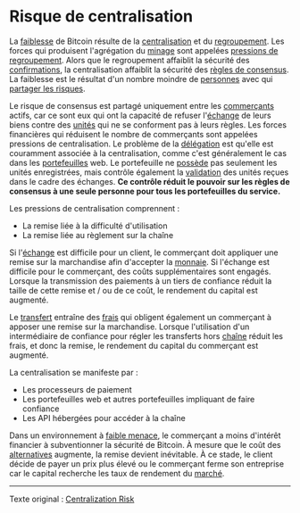 Risque de centralisation
========================

La [faiblesse](ch035-qualitative-security-model.md) de Bitcoin résulte de la [centralisation](ch101-glossary.md#centralisation) et du [regroupement](ch101-glossary.md#regroupement). Les forces qui produisent l'agrégation du [minage](ch101-glossary.md#mine) sont appelées [pressions de regroupement](ch039-pooling-pressure-risk.md). Alors que le regroupement affaiblit la sécurité des [confirmations](ch101-glossary.md#confirmation), la centralisation affaiblit la sécurité des [règles de consensus](ch101-glossary.md#règles-de-consensus). La faiblesse est le résultat d'un nombre moindre de [personnes](ch101-glossary.md#personne) avec qui [partager les risques](ch016-risk-sharing-principle).

Le risque de consensus est partagé uniquement entre les [commerçants](ch101-glossary.md#commerçant) actifs, car ce sont eux qui ont la capacité de refuser l'[échange](ch101-glossary.md#commerce) de leurs biens contre des [unités](ch101-glossary.md#unité) qui ne se conforment pas à leurs règles. Les forces financières qui réduisent le nombre de commerçants sont appelées pressions de centralisation. Le problème de la [délégation](ch101-glossary.md#délégation) est qu'elle est couramment associée à la centralisation, comme c'est généralement le cas dans les [portefeuilles](https://bitcoin.org/fr/choisir-votre-porte-monnaie) web. Le portefeuille ne [possède](ch101-glossary.md#propriétaire) pas seulement les unités enregistrées, mais contrôle également la [validation](ch101-glossary.md#validation) des unités reçues dans le cadre des échanges. **Ce contrôle réduit le pouvoir sur les règles de consensus à une seule personne pour tous les portefeuilles du service.**

Les pressions de centralisation comprennent :

* La remise liée à la difficulté d'utilisation
* La remise liée au règlement sur la chaîne

Si l'[échange](ch101-glossary.md#échange) est difficile pour un client, le commerçant doit appliquer une remise sur la marchandise afin d'accepter la [monnaie](ch101-glossary.md#monnaie). Si l'échange est difficile pour le commerçant, des coûts supplémentaires sont engagés. Lorsque la transmission des paiements à un tiers de confiance réduit la taille de cette remise et / ou de ce coût, le rendement du capital est augmenté.

Le [transfert](ch101-glossary.md#transfert) entraîne des [frais](ch101-glossary.md#frais) qui obligent également un commerçant à apposer une remise sur la marchandise. Lorsque l'utilisation d'un intermédiaire de confiance pour régler les transferts hors [chaîne](ch101-glossary.md#chaîne) réduit les frais, et donc la remise, le rendement du capital du commerçant est augmenté.

La centralisation se manifeste par :

* Les processeurs de paiement
* Les portefeuilles web et autres portefeuilles impliquant de faire confiance
* Les API hébergées pour accéder à la chaîne

Dans un environnement à [faible menace](ch033-threat-level-paradox.md), le commerçant a moins d'intérêt financier à subventionner la sécurité de Bitcoin. À mesure que le coût des [alternatives](https://fr.wikipedia.org/wiki/Contr%C3%B4le_des_changes) augmente, la remise devient inévitable. À ce stade, le client décide de payer un prix plus élevé ou le commerçant ferme son entreprise car le capital recherche les taux de rendement du [marché](ch101-glossary.md#marché).

---

Texte original : [Centralization Risk](https://github.com/libbitcoin/libbitcoin-system/wiki/Centralization-Risk)



